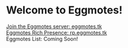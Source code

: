 # Welcome to Eggmotes!

[Join the Eggmotes server: eggmotes.tk](https://eggmotes.tk)  
[Eggmotes Rich Presence: rp.eggmotes.tk](https://rp.eggmotes.tk)  
Eggmotes List: Coming Soon!
